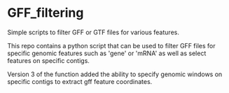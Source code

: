 # GFF_filtering
Simple scripts to filter GFF or GTF files for various features.

This repo contains a python script that can be used to filter GFF files for specific genomic features such as 'gene' or 'mRNA' as well as select features on specific contigs.

Version 3 of the function added the ability to specify genomic windows on specific contigs to extract gff feature coordinates.
